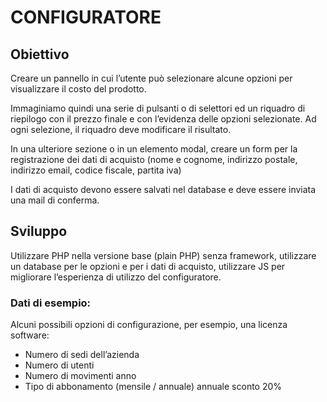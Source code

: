# CONFIGURATORE
## Obiettivo
Creare un pannello in cui l’utente può selezionare alcune opzioni per visualizzare il costo del prodotto.

Immaginiamo quindi una serie di pulsanti o di selettori ed un riquadro di riepilogo con il prezzo finale e con l’evidenza delle opzioni selezionate. Ad ogni selezione, il riquadro deve modificare il risultato.

In una ulteriore sezione o in un elemento modal, creare un form per la registrazione dei dati di acquisto (nome e cognome, indirizzo postale, indirizzo email, codice fiscale, partita iva)

I dati di acquisto devono essere salvati nel database e deve essere inviata una mail di conferma.

## Sviluppo
Utilizzare PHP nella versione base (plain PHP) senza framework, utilizzare un database per le opzioni e per i dati di acquisto, utilizzare JS per migliorare l’esperienza di utilizzo del configuratore.

### Dati di esempio:
Alcuni possibili opzioni di configurazione, per esempio, una licenza software:
- Numero di sedi dell’azienda
- Numero di utenti
- Numero di movimenti anno
- Tipo di abbonamento (mensile / annuale) annuale sconto 20%